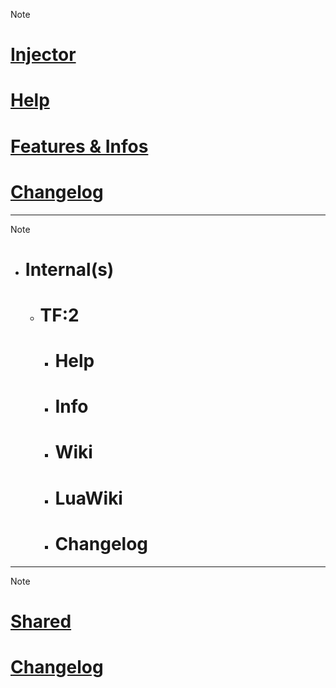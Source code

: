 > [!note]
> # [Injector](injector/) 
> # [Help](injector/help.md)
>
> # [Features & Infos](injector/info.md)
>
> # [Changelog](injector/changelog.md) 





**************
> [!note]
> - # Internal(s)
>   - # TF:2
>     - # Help
>     - # Info
>     - # Wiki
>     - # LuaWiki
>     - # Changelog




**************
> [!note]
> # [Shared](shared/)
# [Changelog](shared/Changelog.md)
